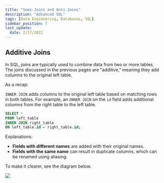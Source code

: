 ```yaml
---
title: "Semi-Joins and Anti-Joins"
description: "Advanced SQL"
tags: [Data Engineering, Databases, SQL]
sidebar_position: 7
last_update:
  date: 2/27/2022
---
```



## Additive Joins

In SQL, joins are typically used to combine data from two or more tables. The joins discussed in the previous pages are "additive," meaning they add columns to the original left table.


As a recap: 

`INNER JOIN` adds columns to the original left table based on matching rows in both tables. For example, an `INNER JOIN` on the `id` field adds additional columns from the right table to the left table.

```sql
SELECT *
FROM left_table
INNER JOIN right_table
ON left_table.id = right_table.id;
```

Explanations: 

- **Fields with different names** are added with their original names.
- **Fields with the same name** can result in duplicate columns, which can be renamed using aliasing.

To make it clearer, see the diagram below. 

![](/img/docs/additive-joins-inner-joinsssss.png)